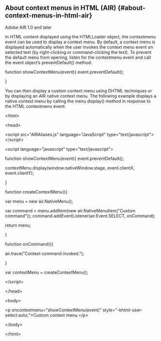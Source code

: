 ## About context menus in HTML (AIR) {#about-context-menus-in-html-air}

Adobe AIR 1.0 and later

In HTML content displayed using the HTMLLoader object, the contextmenu event can be used to display a context menu. By default, a context menu is displayed automatically when the user invokes the context menu event on selected text (by right-clicking or command-clicking the text). To prevent the default menu from opening, listen for the contextmenu event and call the event object’s preventDefault() method:

function showContextMenu(event){ event.preventDefault();

}

You can then display a custom context menu using DHTML techniques or by displaying an AIR native context menu. The following example displays a native context menu by calling the menu display() method in response to the HTML contextmenu event:

&lt;html&gt;

&lt;head&gt;

&lt;script src=&quot;AIRAliases.js&quot; language=&quot;JavaScript&quot; type=&quot;text/javascript&quot;&gt;&lt;/script&gt;

&lt;script language=&quot;javascript&quot; type=&quot;text/javascript&quot;&gt;

function showContextMenu(event){ event.preventDefault();

contextMenu.display(window.nativeWindow.stage, event.clientX, event.clientY);

}

function createContextMenu(){

var menu = new air.NativeMenu();

var command = menu.addItem(new air.NativeMenuItem(&quot;Custom command&quot;)); command.addEventListener(air.Event.SELECT, onCommand);

return menu;

}

function onCommand(){

air.trace(&quot;Context command invoked.&quot;);

}

var contextMenu = createContextMenu();

&lt;/script&gt;

&lt;/head&gt;

&lt;body&gt;

&lt;p oncontextmenu=&quot;showContextMenu(event)&quot; style=&quot;-khtml-user-select:auto;&quot;&gt;Custom context menu.&lt;/p&gt;

&lt;/body&gt;

&lt;/html&gt;